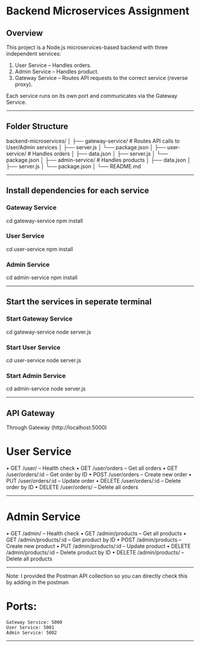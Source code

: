 # Backend Microservices Assignment

## Overview
This project is a Node.js microservices-based backend with three independent services:

1. User Service – Handles orders.
2. Admin Service – Handles product.
3. Gateway Service – Routes API requests to the correct service (reverse proxy).

Each service runs on its own port and communicates via the Gateway Service.

--------

## Folder Structure

backend-microservices/
│
├── gateway-service/ # Routes API calls to User/Admin services
│ ├── server.js
│ └── package.json
│
├── user-service/ # Handles orders
│ ├── data.json
│ ├── server.js
│ └── package.json
│
├── admin-service/ # Handles products
│ ├── data.json
│ ├── server.js
│ └── package.json
│
└── README.md

--------

## Install dependencies for each service

### Gateway Service
cd gateway-service
npm install

### User Service
cd user-service
npm install

### Admin Service
cd admin-service
npm install

--------

## Start the services in seperate terminal

### Start Gateway Service
cd gateway-service
node server.js

### Start User Service
cd user-service
node server.js

### Start Admin Service
cd admin-service
node server.js

--------

## API Gateway

Through Gateway (http://localhost:5000)

# User Service

• GET /user/ – Health check
• GET /user/orders – Get all orders
• GET /user/orders/:id – Get order by ID
• POST /user/orders – Create new order
• PUT /user/orders/:id – Update order
• DELETE /user/orders/:id – Delete order by ID
• DELETE /user/orders/ – Delete all orders

--------

# Admin Service

• GET /admin/ – Health check
• GET /admin/products – Get all products
• GET /admin/products/:id – Get product by ID
• POST /admin/products – Create new product
• PUT /admin/products/:id – Update product
• DELETE /admin/products/:id – Delete product by ID
• DELETE /admin/products/ – Delete all products

--------

Note: I provided the Postman API collection so you can directly check this by adding in the postman

# Ports: 
    Gateway Service: 5000
    User Service: 5001
    Admin Service: 5002

--------